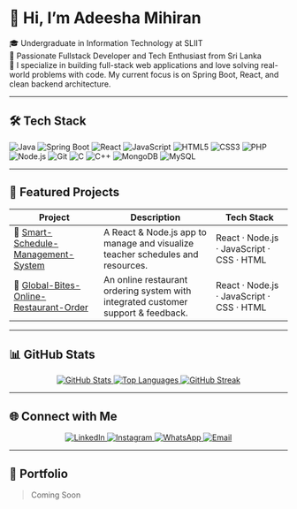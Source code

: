 <!--
  README.md for GitHub profile
  Replace anything you’d like to tweak!
-->

# 👋 Hi, I’m Adeesha Mihiran

🎓 Undergraduate in Information Technology at SLIIT  
💼 Passionate Fullstack Developer and Tech Enthusiast from Sri Lanka  
🌱 I specialize in building full-stack web applications and love solving real-world problems with code. My current focus is on Spring Boot, React, and clean backend architecture.

---

## 🛠️ Tech Stack

<p align="left">
  <img src="https://img.shields.io/badge/Java-ED8B00?style=for-the-badge&logo=java&logoColor=white" alt="Java" />
  <img src="https://img.shields.io/badge/Spring%20Boot-6DB33F?style=for-the-badge&logo=spring-boot&logoColor=white" alt="Spring Boot" />
  <img src="https://img.shields.io/badge/React-20232A?style=for-the-badge&logo=react&logoColor=61DAFB" alt="React" />
  <img src="https://img.shields.io/badge/JavaScript-F7DF1E?style=for-the-badge&logo=javascript&logoColor=black" alt="JavaScript" />
  <img src="https://img.shields.io/badge/HTML5-E34F26?style=for-the-badge&logo=html5&logoColor=white" alt="HTML5" />
  <img src="https://img.shields.io/badge/CSS3-1572B6?style=for-the-badge&logo=css3&logoColor=white" alt="CSS3" />
  <img src="https://img.shields.io/badge/PHP-777BB4?style=for-the-badge&logo=php&logoColor=white" alt="PHP" />
  <img src="https://img.shields.io/badge/Node.js-339933?style=for-the-badge&logo=node.js&logoColor=white" alt="Node.js" />
  <img src="https://img.shields.io/badge/Git-F05032?style=for-the-badge&logo=git&logoColor=white" alt="Git" />
  <img src="https://img.shields.io/badge/C-00599C?style=for-the-badge&logo=c&logoColor=white" alt="C" />
  <img src="https://img.shields.io/badge/C++-00599C?style=for-the-badge&logo=c%2B%2B&logoColor=white" alt="C++" />
  <img src="https://img.shields.io/badge/MongoDB-47A248?style=for-the-badge&logo=mongodb&logoColor=white" alt="MongoDB" />
  <img src="https://img.shields.io/badge/MySQL-4479A1?style=for-the-badge&logo=mysql&logoColor=white" alt="MySQL" />
</p>

---

## 🚀 Featured Projects

| Project                                                                 | Description                                                                    | Tech Stack                              |
|-------------------------------------------------------------------------|--------------------------------------------------------------------------------|-----------------------------------------|
| 🔗 [Smart-Schedule-Management-System](https://github.com/AdeeshaMihiran28/Smart-Schedule-Management-System) | A React & Node.js app to manage and visualize teacher schedules and resources. | React · Node.js · JavaScript · CSS · HTML |
| 🔗 [Global-Bites-Online-Restaurant-Order](https://github.com/AdeeshaMihiran28/Global-Bites-Online-Restaurant-Order) | An online restaurant ordering system with integrated customer support & feedback. | React · Node.js · JavaScript · CSS · HTML |

---

## 📊 GitHub Stats

<p align="center">
  <a href="https://github.com/AdeeshaMihiran28">
    <img src="https://github-readme-stats.vercel.app/api?username=AdeeshaMihiran28&show_icons=true&theme=dark" alt="GitHub Stats" />
  </a>
  <a href="https://github.com/AdeeshaMihiran28">
    <img src="https://github-readme-stats.vercel.app/api/top-langs/?username=AdeeshaMihiran28&layout=compact&theme=dark" alt="Top Languages" />
  </a>
  <a href="https://github.com/AdeeshaMihiran28">
    <img src="https://github-readme-streak-stats.herokuapp.com/?user=AdeeshaMihiran28&theme=dark&hide_border=true" alt="GitHub Streak" />
  </a>
</p>

---

## 🌐 Connect with Me

<p align="center">
  <a href="https://www.linkedin.com/in/adeesha-mihiran/">
    <img src="https://img.shields.io/badge/LinkedIn-0077B5?style=for-the-badge&logo=linkedin&logoColor=white" alt="LinkedIn" />
  </a>
  <a href="https://www.instagram.com/_adee.sha._/">
    <img src="https://img.shields.io/badge/Instagram-E4405F?style=for-the-badge&logo=instagram&logoColor=white" alt="Instagram" />
  </a>
  <a href="https://wa.me/94716341280">
    <img src="https://img.shields.io/badge/WhatsApp-25D366?style=for-the-badge&logo=whatsapp&logoColor=white" alt="WhatsApp" />
  </a>
  <a href="mailto:adeeshamihiran848@gmail.com">
    <img src="https://img.shields.io/badge/Email-D14836?style=for-the-badge&logo=gmail&logoColor=white" alt="Email" />
  </a>
</p>

---

## 💼 Portfolio

> Coming Soon

